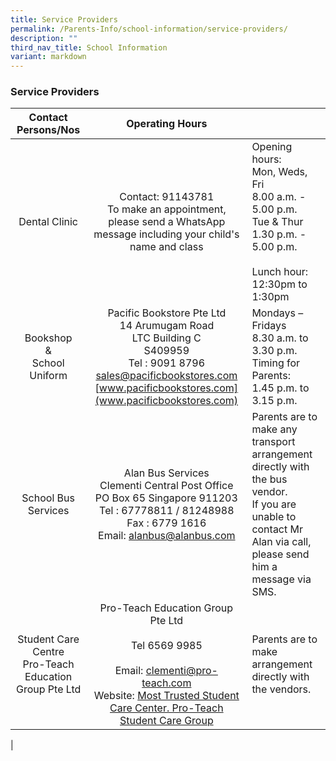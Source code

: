 ```yaml
---
title: Service Providers
permalink: /Parents-Info/school-information/service-providers/
description: ""
third_nav_title: School Information
variant: markdown
---
```

### Service Providers

| Contact Persons/Nos | Operating Hours |  |
|:---:|:---:|---|
| Dental Clinic | Contact: 91143781<br>To make an appointment, please send a WhatsApp message including your child's name and class<br> | Opening hours:<br>Mon, Weds, Fri<br>8.00 a.m. - 5.00 p.m.<br>Tue &amp; Thur<br>1.30 p.m. - 5.00 p.m.<br><br>Lunch hour: <br>12:30pm to 1:30pm |
| Bookshop<br>&amp;<br>School Uniform | Pacific Bookstore Pte Ltd<br>14 Arumugam Road<br>LTC Building C<br>S409959<br>Tel : 9091 8796<br>[sales@pacificbookstores.com](sales@pacificbookstores.com)<br>[www.pacificbookstores.com](www.pacificbookstores.com) | Mondays – Fridays<br>8.30 a.m. to 3.30 p.m.   <br> Timing for Parents:<br> 1.45 p.m. to 3.15 p.m. |
| School Bus Services | Alan Bus Services<br>Clementi Central Post Office<br>PO Box 65 Singapore 911203<br>Tel : 67778811 / 81248988<br>Fax : 6779 1616 <br>Email: alanbus@alanbus.com | Parents are to make any transport arrangement directly with the bus vendor.<br>If you are unable to contact Mr Alan via call, please send him a message via SMS. |
| Student Care Centre<br>Pro-Teach Education Group Pte Ltd |  Pro-Teach Education Group Pte Ltd<br><br>Tel 6569 9985<br><br>Email: [clementi@pro-teach.com](clementi@pro-teach.com)<br>Website: [Most Trusted Student Care Center. Pro-Teach Student Care Group](https://pro-teach.com/register.php) |  Parents are to make arrangement directly with the vendors. |
|